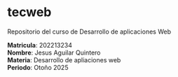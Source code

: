 # tecweb
Repositorio del curso de Desarrollo de aplicaciones Web

**Matricula**: 202213234  
**Nombre**: Jesus Aguilar Quintero  
**Materia**: Desarrollo de apliaciones web  
**Periodo**: Otoño 2025

